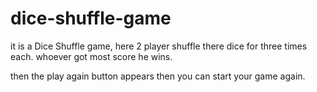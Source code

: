 # dice-shuffle-game

it is a Dice Shuffle game, here 2 player shuffle there dice for three times each. 
whoever got most score he wins.

then the play again button appears then you can start your game again.
